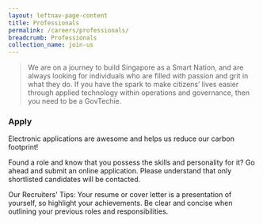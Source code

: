 ```yaml
---
layout: leftnav-page-content
title: Professionals
permalink: /careers/professionals/
breadcrumb: Professionals
collection_name: join-us
---
```


> We are on a journey to build Singapore as a Smart Nation, and are always looking for individuals who are filled with passion and grit in what they do. If you have the spark to make citizens’ lives easier through applied technology within operations and governance, then you need to be a GovTechie.

### **Apply**

Electronic applications are awesome and helps us reduce our carbon footprint!

Found a role and know that you possess the skills and personality for it? Go ahead and submit an online application. Please understand that only shortlisted candidates will be contacted.

Our Recruiters' Tips:
Your resume or cover letter is a presentation of yourself, so highlight your achievements.
Be clear and concise when outlining your previous roles and responsibilities.